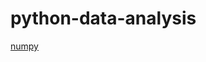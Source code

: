 # python-data-analysis
[numpy](https://nbviewer.jupyter.org/github/C-Joey/python-data-analysis/blob/master/numpy.ipynb)




